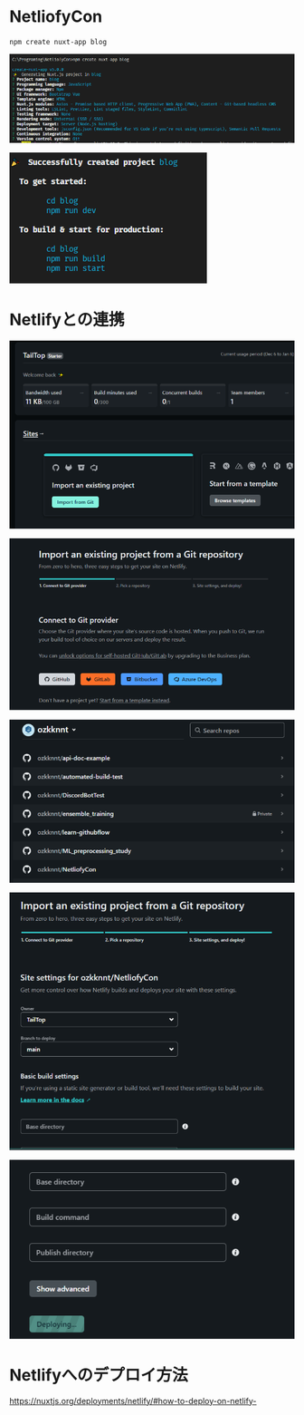 # NetliofyCon

```
npm create nuxt-app blog
```

![](2022-12-09-12-58-54.png)

![](2022-12-09-12-59-38.png)


# Netlifyとの連携
![](2022-12-09-13-54-02.png)

![](2022-12-09-13-54-36.png)

![](2022-12-09-13-55-02.png)

![](2022-12-09-13-55-23.png)

![](2022-12-09-13-55-35.png)


# Netlifyへのデプロイ方法  
https://nuxtjs.org/deployments/netlify/#how-to-deploy-on-netlify-
